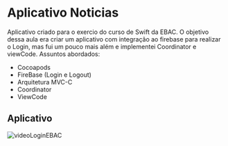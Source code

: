 <h1>Aplicativo Noticias</h1>
Aplicativo criado para o exercio do curso de Swift da EBAC.
O objetivo dessa aula era criar um aplicativo com integração ao firebase para realizar o Login, mas fui um pouco mais além e implementei Coordinator e viewCode. 
Assuntos abordados:

* Cocoapods
* FireBase (Login e Logout)
* Arquitetura MVC-C
* Coordinator
* ViewCode



<h2>Aplicativo</h2>

![videoLoginEBAC](https://user-images.githubusercontent.com/88335633/211161314-4e7c9694-9994-4a45-99ca-190204e8f0ca.gif)
